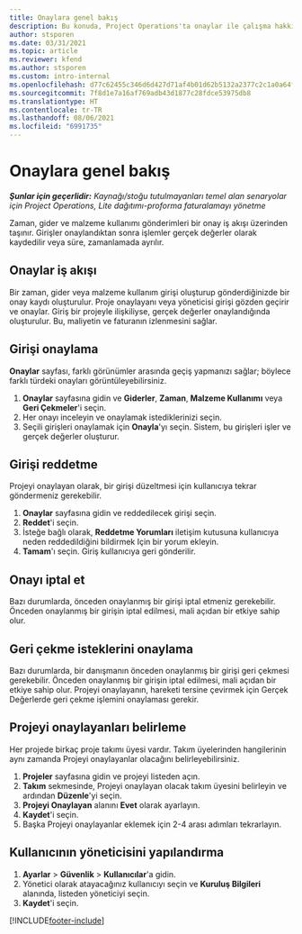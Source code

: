 ```yaml
---
title: Onaylara genel bakış
description: Bu konuda, Project Operations'ta onaylar ile çalışma hakkında bilgiler sağlanmaktadır.
author: stsporen
ms.date: 03/31/2021
ms.topic: article
ms.reviewer: kfend
ms.author: stsporen
ms.custom: intro-internal
ms.openlocfilehash: d77c62455c346d6d427d71af4b01d62b5132a2377c2c1a0a64f56fb313219c46
ms.sourcegitcommit: 7f8d1e7a16af769adb43d1877c28fdce53975db8
ms.translationtype: HT
ms.contentlocale: tr-TR
ms.lasthandoff: 08/06/2021
ms.locfileid: "6991735"
---
```

# <a name="approvals-overview"></a>Onaylara genel bakış

_**Şunlar için geçerlidir:** Kaynağı/stoğu tutulmayanları temel alan senaryolar için Project Operations, Lite dağıtımı-proforma faturalamayı yönetme_

Zaman, gider ve malzeme kullanımı gönderimleri bir onay iş akışı üzerinden taşınır. Girişler onaylandıktan sonra işlemler gerçek değerler olarak kaydedilir veya süre, zamanlamada ayrılır.

## <a name="approvals-workflow"></a>Onaylar iş akışı
Bir zaman, gider veya malzeme kullanım girişi oluşturup gönderdiğinizde bir onay kaydı oluşturulur. Proje onaylayanı veya yöneticisi girişi gözden geçirir ve onaylar. Giriş bir projeyle ilişkiliyse, gerçek değerler onaylandığında oluşturulur. Bu, maliyetin ve faturanın izlenmesini sağlar.

## <a name="approve-an-entry"></a>Girişi onaylama
**Onaylar** sayfası, farklı görünümler arasında geçiş yapmanızı sağlar; böylece farklı türdeki onayları görüntüleyebilirsiniz.
  
1. **Onaylar** sayfasına gidin ve **Giderler**, **Zaman**, **Malzeme Kullanımı** veya **Geri Çekmeler**'i seçin.
2. Her onayı inceleyin ve onaylamak istediklerinizi seçin.
3. Seçili girişleri onaylamak için **Onayla**'yı seçin.
Sistem, bu girişleri işler ve gerçek değerler oluşturur.

## <a name="reject-an-entry"></a>Girişi reddetme
Projeyi onaylayan olarak, bir girişi düzeltmesi için kullanıcıya tekrar göndermeniz gerekebilir.
  
1. **Onaylar** sayfasına gidin ve reddedilecek girişi seçin. 
2. **Reddet**'i seçin.
3. İsteğe bağlı olarak, **Reddetme Yorumları** iletişim kutusuna kullanıcıya neden reddedildiğini bildirmek Için bir yorum ekleyin.
4. **Tamam**'ı seçin. Giriş kullanıcıya geri gönderilir.
  
## <a name="cancel-approval"></a>Onayı iptal et
Bazı durumlarda, önceden onaylanmış bir girişi iptal etmeniz gerekebilir. Önceden onaylanmış bir girişin iptal edilmesi, mali açıdan bir etkiye sahip olur. 

## <a name="approving-recall-requests"></a>Geri çekme isteklerini onaylama
Bazı durumlarda, bir danışmanın önceden onaylanmış bir girişi geri çekmesi gerekebilir. Önceden onaylanmış bir girişin iptal edilmesi, mali açıdan bir etkiye sahip olur. Projeyi onaylayanın, hareketi tersine çevirmek için Gerçek Değerlerde geri çekme işlemini onaylaması gerekir.

## <a name="specify-project-approvers"></a>Projeyi onaylayanları belirleme
Her projede birkaç proje takımı üyesi vardır. Takım üyelerinden hangilerinin aynı zamanda Projeyi onaylayanlar olacağını belirleyebilirsiniz.

1. **Projeler** sayfasına gidin ve projeyi listeden açın.
2. **Takım** sekmesinde, Projeyi onaylayan olacak takım üyesini belirleyin ve ardından **Düzenle**'yi seçin.
3. **Projeyi Onaylayan** alanını **Evet** olarak ayarlayın.
4. **Kaydet**'i seçin.
5. Başka Projeyi onaylayanlar eklemek için 2-4 arası adımları tekrarlayın.

## <a name="configure-the-users-manager"></a>Kullanıcının yöneticisini yapılandırma

1. **Ayarlar** > **Güvenlik** > **Kullanıcılar**'a gidin.
2. Yönetici olarak atayacağınız kullanıcıyı seçin ve **Kuruluş Bilgileri** alanında, listeden yöneticiyi seçin. 
3. **Kaydet**'i seçin.




[!INCLUDE[footer-include](../includes/footer-banner.md)]
